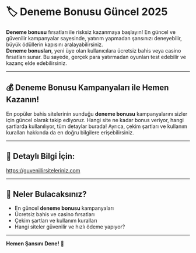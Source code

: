 # 🏷️ **Deneme Bonusu Güncel 2025**  
**Deneme bonusu** fırsatları ile risksiz kazanmaya başlayın! En güncel ve güvenilir kampanyalar sayesinde, yatırım yapmadan şansınızı deneyebilir, büyük ödüllerin kapısını aralayabilirsiniz.  
**Deneme bonusları**, yeni üye olan kullanıcılara ücretsiz bahis veya casino fırsatları sunar. Bu sayede, gerçek para yatırmadan oyunları test edebilir ve kazanç elde edebilirsiniz.

---

## 💰 **Deneme Bonusu Kampanyaları ile Hemen Kazanın!**
En popüler bahis sitelerinin sunduğu **deneme bonusu** kampanyalarını sizler için güncel olarak takip ediyoruz. Hangi site ne kadar bonus veriyor, hangi şartlarda kullanılıyor, tüm detaylar burada! Ayrıca, çekim şartları ve kullanım kuralları hakkında da en doğru bilgilere erişebilirsiniz.

---

## 🔎 **Detaylı Bilgi İçin:**  
https://guvenillirsiteleriniz.com

---

## 📌 **Neler Bulacaksınız?**
- En güncel **deneme bonusu** kampanyaları  
- Ücretsiz bahis ve casino fırsatları  
- Çekim şartları ve kullanım kuralları  
- Hangi siteler güvenilir ve hızlı ödeme yapıyor?  

---

**Hemen Şansını Dene!** 🎲
